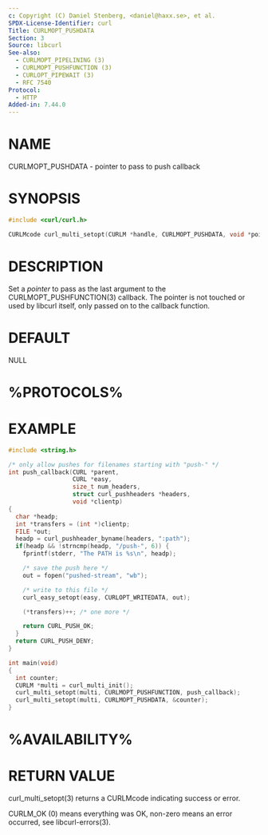 ```yaml
---
c: Copyright (C) Daniel Stenberg, <daniel@haxx.se>, et al.
SPDX-License-Identifier: curl
Title: CURLMOPT_PUSHDATA
Section: 3
Source: libcurl
See-also:
  - CURLMOPT_PIPELINING (3)
  - CURLMOPT_PUSHFUNCTION (3)
  - CURLOPT_PIPEWAIT (3)
  - RFC 7540
Protocol:
  - HTTP
Added-in: 7.44.0
---
```


# NAME

CURLMOPT_PUSHDATA - pointer to pass to push callback

# SYNOPSIS

~~~c
#include <curl/curl.h>

CURLMcode curl_multi_setopt(CURLM *handle, CURLMOPT_PUSHDATA, void *pointer);
~~~

# DESCRIPTION

Set a *pointer* to pass as the last argument to the
CURLMOPT_PUSHFUNCTION(3) callback. The pointer is not touched or used by
libcurl itself, only passed on to the callback function.

# DEFAULT

NULL

# %PROTOCOLS%

# EXAMPLE

~~~c
#include <string.h>

/* only allow pushes for filenames starting with "push-" */
int push_callback(CURL *parent,
                  CURL *easy,
                  size_t num_headers,
                  struct curl_pushheaders *headers,
                  void *clientp)
{
  char *headp;
  int *transfers = (int *)clientp;
  FILE *out;
  headp = curl_pushheader_byname(headers, ":path");
  if(headp && !strncmp(headp, "/push-", 6)) {
    fprintf(stderr, "The PATH is %s\n", headp);

    /* save the push here */
    out = fopen("pushed-stream", "wb");

    /* write to this file */
    curl_easy_setopt(easy, CURLOPT_WRITEDATA, out);

    (*transfers)++; /* one more */

    return CURL_PUSH_OK;
  }
  return CURL_PUSH_DENY;
}

int main(void)
{
  int counter;
  CURLM *multi = curl_multi_init();
  curl_multi_setopt(multi, CURLMOPT_PUSHFUNCTION, push_callback);
  curl_multi_setopt(multi, CURLMOPT_PUSHDATA, &counter);
}
~~~

# %AVAILABILITY%

# RETURN VALUE

curl_multi_setopt(3) returns a CURLMcode indicating success or error.

CURLM_OK (0) means everything was OK, non-zero means an error occurred, see
libcurl-errors(3).
